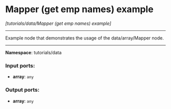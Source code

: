 # Mapper (get emp names) example

_[tutorials/data/Mapper (get emp names) example]_

---

Example node that demonstrates the usage of the data/array/Mapper node.

---

__Namespace__: tutorials/data

### Input ports:

* __array__: ` any `

### Output ports:

* __array__: ` any `

